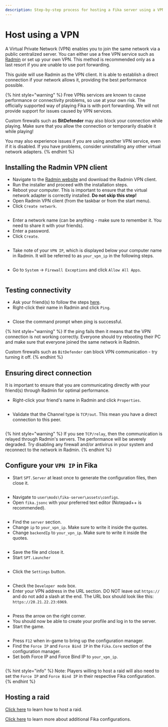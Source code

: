 ```yaml
---
description: Step-by-step process for hosting a Fika server using a VPN client.
---
```


# Host using a VPN

A Virtual Private Network (VPN) enables you to join the same network via a public centralized server. You can either use a free VPN service such as [Radmin](https://www.radmin-vpn.com/) or set up your own VPN. This method is recommended only as a last resort if you are unable to use port forwarding.

This guide will use Radmin as the VPN client. It is able to establish a direct connection if your network allows it, providing the best performance possible.

{% hint style="warning" %}
Free VPNs services are known to cause performance or connectivity problems, so use at your own risk. The officially supported way of playing Fika is with port forwarding. We will not provide support for issues caused by VPN services.

Custom firewalls such as **BitDefender** may also block your connection while playing. Make sure that you allow the connection or temporarily disable it while playing!

You may also experience issues if you are using another VPN service, even if it is disabled. If you have problems, consider uninstalling any other virtual network adapters.
{% endhint %}

## Installing the Radmin VPN client

* Navigate to the [Radmin website](https://www.radmin-vpn.com/) and download the Radmin VPN client.
* Run the installer and proceed with the installation steps.
* Reboot your computer. This is important to ensure that the virtual network adapter is correctly installed. **Do not skip this step!**
* Open Radmin VPN client (from the taskbar or from the start menu).
* Click `Create network`.

<figure><img src="../.gitbook/assets/image.png" alt=""><figcaption></figcaption></figure>

* Enter a network name (can be anything - make sure to remember it. You need to share it with your friends).
* Enter a password.
* Click `Create`.

<figure><img src="../.gitbook/assets/image (1).png" alt=""><figcaption></figcaption></figure>

* Take note of your `VPN IP`, which is displayed below your computer name in Radmin. It will be referred to as `your_vpn_ip` in the following steps.

<figure><img src="../.gitbook/assets/image (17).png" alt=""><figcaption></figcaption></figure>

* Go to `System` -> `Firewall Exceptions` and click  `Allow All Apps`.

<figure><img src="../.gitbook/assets/image (3).png" alt=""><figcaption></figcaption></figure>

## Testing connectivity

* Ask your friend(s) to follow the steps [here](../joining-a-fika-server/join-using-a-vpn.md).
* Right-click their name in Radmin and click `Ping`.

<figure><img src="../.gitbook/assets/image (13).png" alt=""><figcaption></figcaption></figure>

* Close the command prompt when ping is successful.

{% hint style="warning" %}
If the ping fails then it means that the VPN connection is not working correctly. Everyone should try rebooting their PC and make sure that everyone joined the same network in Radmin.

Custom firewalls such as `BitDefender` can block VPN communication - try turning it off.
{% endhint %}

## Ensuring direct connection

It is important to ensure that you are communicating directly with your friend(s) through Radmin for optimal performance.

* Right-click your friend's name in Radmin and click `Properties`.

<figure><img src="../.gitbook/assets/image (5).png" alt=""><figcaption></figcaption></figure>

* Validate that the Channel type is `TCP/out`. This mean you have a direct connection to this peer.

<figure><img src="../.gitbook/assets/image (6).png" alt=""><figcaption></figcaption></figure>

{% hint style="warning" %}
If you see `TCP/relay`, then the communication is relayed through Radmin's servers. The performance will be severely degraded. Try disabling any firewall and/or antivirus in your system and reconnect to the network in Radmin.
{% endhint %}

## Configure your `VPN IP` in Fika

* Start `SPT.Server` at least once to generate the configuration files, then close it.

<figure><img src="../.gitbook/assets/https___files.gitbook.com_v0_b_gitbook-x-prod.appspot.com_o_spaces_2FKIBpsnthxy8OSpsWzsDI_2Fuploads_2FlZfa6hVfcUTBztlqMtZ7_2Fhttps___files.gitbook.com_v0_b_gitbook-x-prod.appspot.com_o_spaces_2FKIBpsnthxy8OSpsWzs.png" alt=""><figcaption></figcaption></figure>

* Navigate to `user\mods\fika-server\assets\configs`.
* Open `fika.jsonc` with your preferred text editor (Notepad++ is recommended).

<figure><img src="../.gitbook/assets/image (15).png" alt=""><figcaption></figcaption></figure>

* Find the `server` section.
* Change `ip` to `your_vpn_ip`. Make sure to write it inside the quotes.
* Change `backendIp` to `your_vpn_ip`. Make sure to write it inside the quotes.

<figure><img src="../.gitbook/assets/image (16).png" alt=""><figcaption></figcaption></figure>

* Save the file and close it.
* Start `SPT.Launcher`

<figure><img src="../.gitbook/assets/https___files.gitbook.com_v0_b_gitbook-x-prod.appspot.com_o_spaces_2FKIBpsnthxy8OSpsWzsDI_2Fuploads_2F89xf4fwAOWUZlYNbpj1u_2Fimage (1).png" alt=""><figcaption></figcaption></figure>

* Click the `Settings` button.

<figure><img src="../.gitbook/assets/https___files.gitbook.com_v0_b_gitbook-x-prod.appspot.com_o_spaces_2FKIBpsnthxy8OSpsWzsDI_2Fuploads_2FqwHM3gxlwjEsrugHTtc0_2Fimage.avif" alt=""><figcaption></figcaption></figure>

* Check the `Developer mode` box.
* Enter your VPN address in the URL section. DO NOT leave out `https://` and do not add a slash at the end. The URL box should look like this: `https://20.21.22.23:6969`.

<figure><img src="../.gitbook/assets/https___files.gitbook.com_v0_b_gitbook-x-prod.appspot.com_o_spaces_2FKIBpsnthxy8OSpsWzsDI_2Fuploads_2FRJRDafOFXrz8sQBMXNfo_2Fimage.avif" alt=""><figcaption></figcaption></figure>

* Press the arrow on the right corner.
* You should now be able to create your profile and log in to the server.
* Start the game.

<figure><img src="../.gitbook/assets/https___files.gitbook.com_v0_b_gitbook-x-prod.appspot.com_o_spaces_2FKIBpsnthxy8OSpsWzsDI_2Fuploads_2FVhkOgEbLlzyx9kazRxLl_2Fimage.avif" alt=""><figcaption></figcaption></figure>

* Press `F12` when in-game to bring up the configuration manager.
* Find the `Force IP` and `Force Bind IP` in the `Fika.Core` section of the configuration manager.
* Set both Force IP and Force Bind IP to `your_vpn_ip`.

<figure><img src="../.gitbook/assets/forceip.png" alt=""><figcaption></figcaption></figure>

{% hint style="info" %}
Note: Players willing to host a raid will also need to set the `Force IP` and `Force Bind IP` in their respective Fika configuration.
{% endhint %}

## Hosting a raid

[Click here](../playing-fika.md#hosting-a-raid) to learn how to host a raid.

[Click here](../fika-configuration/) to learn more about additional Fika configurations.
